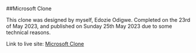 ##Microsoft Clone

This clone was designed by myself, Edozie Odigwe. Completed on the 23rd of May 2023, and published on Sunday 25th May 2023 due to some technical reasons.

Link to live site: [Microsoft Clone](https://mikeedozie.github.io/microsoft-clone)
